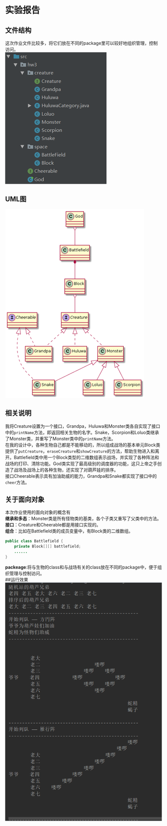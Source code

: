 # 实验报告
## 文件结构
这次作业文件比较多，将它们放在不同的package里可以较好地组织管理，控制访问。<br>
![](image/structure.png)
## UML图
![](image/UML.png)
## 相关说明
我将Creature设置为一个接口，Grandpa，Huluwa和Monster类各自实现了接口中的`printName`方法，即返回相关生物的名字。Snake，Scorpion和Loluo类继承了Monster类，并重写了Monster类中的`printName`方法。<br>
在我的设计中，各种生物自己都是不能移动的，所以组成战场的基本单元Block类提供了`putCreature`，`eraseCreature`和`showCreature`的方法，帮助生物进入和离开。Battlefield类中用一个Block类型的二维数组表示战场，并实现了各种阵法和战场的打印、清除功能。God类实现了最高级别的调度器的功能，这只上帝之手创造了战场及战场上的各种生物，还实现了对葫芦娃的排序。<br>
接口Cheerable表示具有加油助威的能力，Grandpa和Snake都实现了接口中的`cheer`方法。
## 关于面向对象
本次作业使用的面向对象的概念有<br>
**继承和多态**：Monster类是所有怪物类的基类，各个子类又重写了父类中的方法。<br>
**接口**：Creature和Cheerable都是用接口实现的。<br>
**组合**：比如在Battlefield类的成员变量中，有Block类的二维数组。<br>
```java
public class Battlefield {
    private Block[][] battlefield;
    ......
}
```
**packeage**:将与生物的class和与战场有关的class放在不同的package中，便于组织管理与控制访问。<br>
##运行效果
![](image/result.png)
